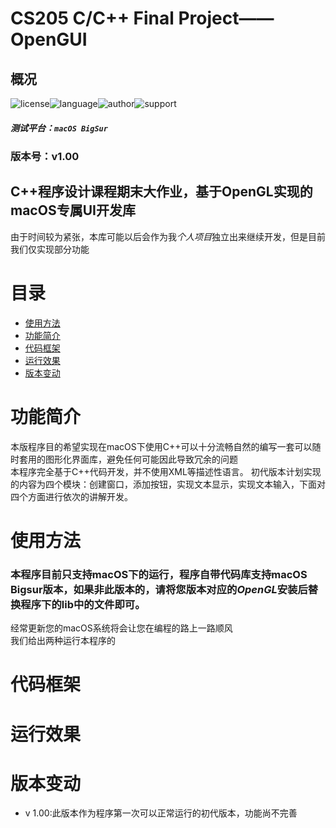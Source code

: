 # CS205 C/C++ Final Project——OpenGUI

## 概况

![license](https://img.shields.io/badge/license-MIT-yellowgreen)![language](https://img.shields.io/badge/language-C%2B%2B-brightgreen)![author](https://img.shields.io/badge/author-happys-blue)![support](https://img.shields.io/badge/Supported--platform-macOS-red)

##### 测试平台：`macOS BigSur`
### 版本号：v1.00
## C++程序设计课程期末大作业，基于OpenGL实现的macOS专属UI开发库

由于时间较为紧张，本库可能以后会作为我*个人项目*独立出来继续开发，但是目前我们仅实现部分功能

# 目录
- [使用方法](#使用方法)       	
- [功能简介](#功能简介)      	
- [代码框架](#代码框架)      	
- [运行效果](#运行效果)     	
- [版本变动](#版本变动)
# 功能简介
本版程序目的希望实现在macOS下使用C++可以十分流畅自然的编写一套可以随时套用的图形化界面库，避免任何可能因此导致冗余的问题        
本程序完全基于C++代码开发，并不使用XML等描述性语言。
初代版本计划实现的内容为四个模块：创建窗口，添加按钮，实现文本显示，实现文本输入，下面对四个方面进行依次的讲解开发。

# 使用方法
### 本程序目前只支持macOS下的运行，程序自带代码库支持macOS Bigsur版本，如果非此版本的，请将您版本对应的*OpenGL*安装后替换程序下的lib中的文件即可。
经常更新您的macOS系统将会让您在编程的路上一路顺风               
我们给出两种运行本程序的

# 代码框架

# 运行效果

# 版本变动
- v 1.00:此版本作为程序第一次可以正常运行的初代版本，功能尚不完善












